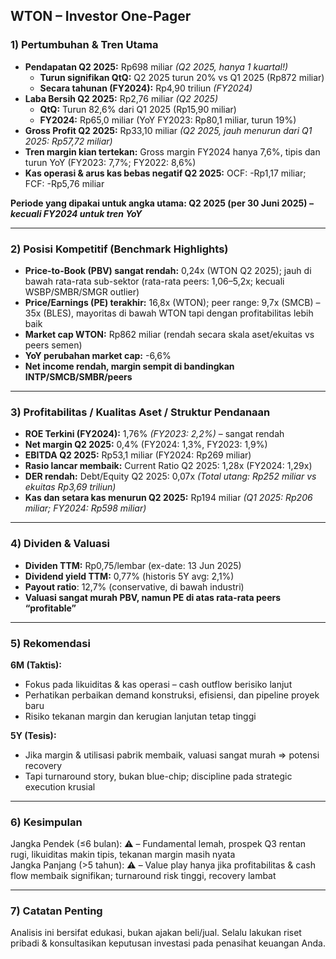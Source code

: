 ## WTON – Investor One-Pager

### 1) Pertumbuhan & Tren Utama
- **Pendapatan Q2 2025:** Rp698 miliar *(Q2 2025, hanya 1 kuartal!)*  
  - **Turun signifikan QtQ:** Q2 2025 turun 20% vs Q1 2025 (Rp872 miliar)
  - **Secara tahunan (FY2024):** Rp4,90 triliun *(FY2024)*
- **Laba Bersih Q2 2025:** Rp2,76 miliar *(Q2 2025)*
  - **QtQ:** Turun 82,6% dari Q1 2025 (Rp15,90 miliar)
  - **FY2024:** Rp65,0 miliar (YoY FY2023: Rp80,1 miliar, turun 19%)
- **Gross Profit Q2 2025:** Rp33,10 miliar *(Q2 2025, jauh menurun dari Q1 2025: Rp57,72 miliar)*
- **Tren margin kian tertekan:** Gross margin FY2024 hanya 7,6%, tipis dan turun YoY (FY2023: 7,7%; FY2022: 8,6%)
- **Kas operasi & arus kas bebas negatif Q2 2025:** OCF: -Rp1,17 miliar; FCF: -Rp5,76 miliar

**Periode yang dipakai untuk angka utama: Q2 2025 (per 30 Juni 2025) – *kecuali FY2024 untuk tren YoY***

---

### 2) Posisi Kompetitif (Benchmark Highlights)
- **Price-to-Book (PBV) sangat rendah:** 0,24x (WTON Q2 2025); jauh di bawah rata-rata sub-sektor (rata-rata peers: 1,06–5,2x; kecuali WSBP/SMBR/SMGR outlier)
- **Price/Earnings (PE) terakhir:** 16,8x (WTON); peer range: 9,7x (SMCB) – 35x (BLES), mayoritas di bawah WTON tapi dengan profitabilitas lebih baik
- **Market cap WTON:** Rp862 miliar (rendah secara skala aset/ekuitas vs peers semen)
- **YoY perubahan market cap:** -6,6%  
- **Net income rendah, margin sempit di bandingkan INTP/SMCB/SMBR/peers**

---

### 3) Profitabilitas / Kualitas Aset / Struktur Pendanaan
- **ROE Terkini (FY2024):** 1,76% *(FY2023: 2,2%)* – sangat rendah  
- **Net margin Q2 2025:** 0,4% (FY2024: 1,3%, FY2023: 1,9%)
- **EBITDA Q2 2025:** Rp53,1 miliar (FY2024: Rp269 miliar)
- **Rasio lancar membaik:** Current Ratio Q2 2025: 1,28x (FY2024: 1,29x)  
- **DER rendah:** Debt/Equity Q2 2025: 0,07x _(Total utang: Rp252 miliar vs ekuitas Rp3,69 triliun)_
- **Kas dan setara kas menurun Q2 2025:** Rp194 miliar _(Q1 2025: Rp206 miliar; FY2024: Rp598 miliar)_

---

### 4) Dividen & Valuasi
- **Dividen TTM:** Rp0,75/lembar (ex-date: 13 Jun 2025)
- **Dividend yield TTM:** 0,77% (historis 5Y avg: 2,1%)
- **Payout ratio**: 12,7% (conservative, di bawah industri)
- **Valuasi sangat murah PBV, namun PE di atas rata-rata peers “profitable”**

---

### 5) Rekomendasi
**6M (Taktis):**
- Fokus pada likuiditas & kas operasi – cash outflow berisiko lanjut
- Perhatikan perbaikan demand konstruksi, efisiensi, dan pipeline proyek baru  
- Risiko tekanan margin dan kerugian lanjutan tetap tinggi

**5Y (Tesis):**
- Jika margin & utilisasi pabrik membaik, valuasi sangat murah ⇒ potensi recovery  
- Tapi turnaround story, bukan blue-chip; discipline pada strategic execution krusial

---

### 6) Kesimpulan
Jangka Pendek (≤6 bulan): ⚠️ – Fundamental lemah, prospek Q3 rentan rugi, likuiditas makin tipis, tekanan margin masih nyata  
Jangka Panjang (>5 tahun): ⚠️ – Value play hanya jika profitabilitas & cash flow membaik signifikan; turnaround risk tinggi, recovery lambat

---

### 7) Catatan Penting
Analisis ini bersifat edukasi, bukan ajakan beli/jual. Selalu lakukan riset pribadi & konsultasikan keputusan investasi pada penasihat keuangan Anda.